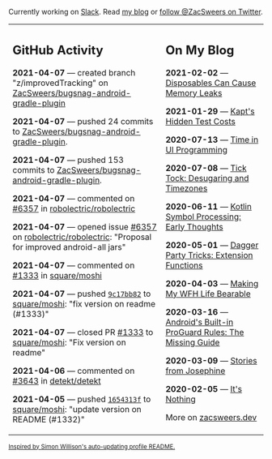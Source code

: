 Currently working on [Slack](https://slack.com/). Read [my blog](https://zacsweers.dev/) or [follow @ZacSweers on Twitter](https://twitter.com/ZacSweers).

<table><tr><td valign="top" width="60%">

## GitHub Activity
<!-- githubActivity starts -->
**2021-04-07** — created branch "z/improvedTracking" on [ZacSweers/bugsnag-android-gradle-plugin](https://api.github.com/repos/ZacSweers/bugsnag-android-gradle-plugin)

**2021-04-07** — pushed 24 commits to [ZacSweers/bugsnag-android-gradle-plugin](https://api.github.com/repos/ZacSweers/bugsnag-android-gradle-plugin).

**2021-04-07** — pushed 153 commits to [ZacSweers/bugsnag-android-gradle-plugin](https://api.github.com/repos/ZacSweers/bugsnag-android-gradle-plugin).

**2021-04-07** — commented on [#6357](https://github.com/robolectric/robolectric/issues/6357#issuecomment-815180999) in [robolectric/robolectric](https://api.github.com/repos/robolectric/robolectric)

**2021-04-07** — opened issue [#6357](https://api.github.com/repos/robolectric/robolectric/issues/6357) on [robolectric/robolectric](https://api.github.com/repos/robolectric/robolectric): "Proposal for improved android-all jars"

**2021-04-07** — commented on [#1333](https://github.com/square/moshi/pull/1333#issuecomment-814966138) in [square/moshi](https://api.github.com/repos/square/moshi)

**2021-04-07** — pushed [`9c17bb82`](https://github.com/square/moshi/commit/9c17bb823fac16a00dd5af64bea0f0497678799e) to [square/moshi](https://api.github.com/repos/square/moshi): "fix version on readme (#1333)"

**2021-04-07** — closed PR [#1333](https://api.github.com/repos/square/moshi/pulls/1333) to [square/moshi](https://api.github.com/repos/square/moshi): "Fix version on readme"

**2021-04-06** — commented on [#3643](https://github.com/detekt/detekt/issues/3643#issuecomment-814245695) in [detekt/detekt](https://api.github.com/repos/detekt/detekt)

**2021-04-05** — pushed [`1654313f`](https://github.com/square/moshi/commit/1654313feed48ab09e6edfe7ebbef23a57869020) to [square/moshi](https://api.github.com/repos/square/moshi): "update version on README (#1332)"
<!-- githubActivity ends -->
</td><td valign="top" width="40%">

## On My Blog
<!-- blog starts -->
**2021-02-02** — [Disposables Can Cause Memory Leaks](https://www.zacsweers.dev/disposables-can-cause-memory-leaks/)

**2021-01-29** — [Kapt's Hidden Test Costs](https://www.zacsweers.dev/kapts-hidden-test-costs/)

**2020-07-13** — [Time in UI Programming](https://www.zacsweers.dev/time-in-ui/)

**2020-07-08** — [Tick Tock: Desugaring and Timezones](https://www.zacsweers.dev/ticktock-desugaring-timezones/)

**2020-06-11** — [Kotlin Symbol Processing: Early Thoughts](https://www.zacsweers.dev/kotlin-symbol-processor-early-thoughts/)

**2020-05-01** — [Dagger Party Tricks: Extension Functions](https://www.zacsweers.dev/dagger-party-tricks-extension-functions/)

**2020-04-03** — [Making My WFH Life Bearable](https://www.zacsweers.dev/making-wfh-life-bearable/)

**2020-03-16** — [Android's Built-in ProGuard Rules: The Missing Guide](https://www.zacsweers.dev/android-proguard-rules/)

**2020-03-09** — [Stories from Josephine](https://www.zacsweers.dev/stories-from-josephine/)

**2020-02-05** — [It's Nothing](https://www.zacsweers.dev/its-nothing/)
<!-- blog ends -->
More on [zacsweers.dev](https://zacsweers.dev/)
</td></tr></table>

<sub><a href="https://simonwillison.net/2020/Jul/10/self-updating-profile-readme/">Inspired by Simon Willison's auto-updating profile README.</a></sub>